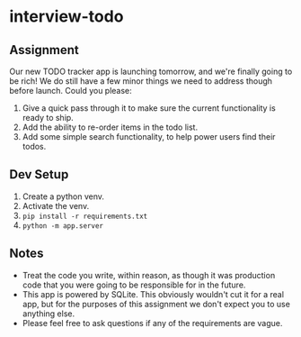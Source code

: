 # interview-todo

## Assignment
Our new TODO tracker app is launching tomorrow, and we're finally going to be rich! We do still have a few minor things we need to address though before launch. Could you please:
1. Give a quick pass through it to make sure the current functionality is ready to ship.
1. Add the ability to re-order items in the todo list.
1. Add some simple search functionality, to help power users find their todos.

## Dev Setup
1. Create a python venv.
1. Activate the venv.
1. `pip install -r requirements.txt`
1. `python -m app.server`

## Notes
- Treat the code you write, within reason, as though it was production code that you were going to be responsible for in the future.
- This app is powered by SQLite. This obviously wouldn't cut it for a real app, but for the purposes of this assignment we don't expect you to use anything else.
- Please feel free to ask questions if any of the requirements are vague.
